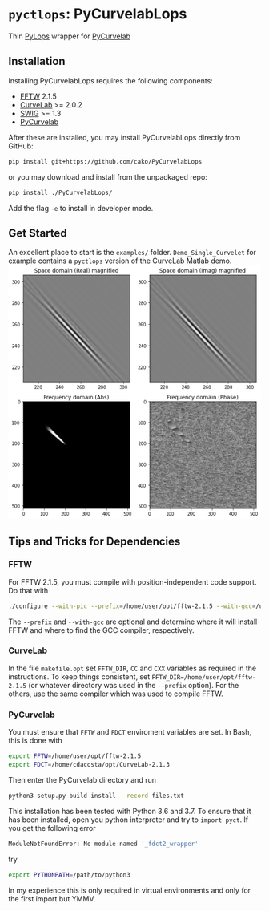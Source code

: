 # `pyctlops`: PyCurvelabLops

Thin [PyLops](https://pylops.readthedocs.io/) wrapper for [PyCurvelab](https://github.com/slimgroup/PyCurvelab)

## Installation

Installing PyCurvelabLops requires the following components:

- [FFTW](http://www.fftw.org/download.html) 2.1.5
- [CurveLab](http://curvelet.org/software.html) >= 2.0.2
- [SWIG](http://www.swig.org/) >= 1.3
- [PyCurvelab](https://github.com/slimgroup/PyCurvelab)

After these are installed, you may install PyCurvelabLops directly from GitHub:

```bash
pip install git+https://github.com/cako/PyCurvelabLops
```

or you may download and install from the unpackaged repo:

```bash
pip install ./PyCurvelabLops/
```

Add the flag `-e` to install in developer mode.

## Get Started

An excellent place to start is the `examples/` folder. `Demo_Single_Curvelet` for example contains a `pyctlops` version of the CurveLab Matlab demo.
![Demo](https://github.com/cako/PyCurvelabLops/raw/main/docs/source/static/demo.png)

## Tips and Tricks for Dependencies

### FFTW

For FFTW 2.1.5, you must compile with position-independent code support. Do that with

```bash
./configure --with-pic --prefix=/home/user/opt/fftw-2.1.5 --with-gcc=/usr/bin/gcc
```

The `--prefix` and `--with-gcc` are optional and determine where it will install FFTW and where to find the GCC compiler, respectively.

### CurveLab

In the file `makefile.opt` set `FFTW_DIR`, `CC` and `CXX` variables as required in the instructions. To keep things consistent, set `FFTW_DIR=/home/user/opt/fftw-2.1.5` (or whatever directory was used in the `--prefix` option). For the others, use the same compiler which was used to compile FFTW.

### PyCurvelab

You must ensure that `FFTW` and `FDCT` enviroment variables are set. In Bash, this is done with

```bash
export FFTW=/home/user/opt/fftw-2.1.5
export FDCT=/home/cdacosta/opt/CurveLab-2.1.3
```

Then enter the PyCurvelab directory and run

```bash
python3 setup.py build install --record files.txt
```

This installation has been tested with Python 3.6 and 3.7.
To ensure that it has been installed, open you python interpreter and try to `import pyct`. If you get the following error

```bash
ModuleNotFoundError: No module named '_fdct2_wrapper'
```

try

```bash
export PYTHONPATH=/path/to/python3
```

In my experience this is only required in virtual environments and only for the first import but YMMV.
